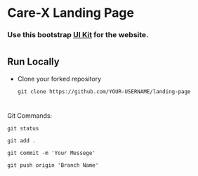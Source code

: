 # Care-X Landing Page

### Use this bootstrap [UI Kit](https://mdbootstrap.com) for the website.

#
## Run Locally
- Clone your forked repository

  ```
  git clone https://github.com/YOUR-USERNAME/landing-page
  ```

#
Git Commands:
```
git status
```
```
git add .
```
```
git commit -m 'Your Messege'
```
```
git push origin 'Branch Name'
```
